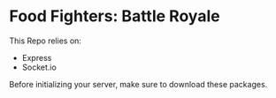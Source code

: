 # Food Fighters: Battle Royale

This Repo relies on:

- Express
- Socket.io

Before initializing your server, make sure to download these packages.
